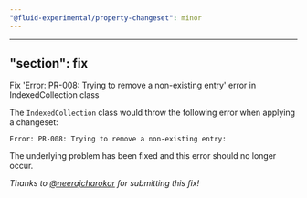 ```yaml
---
"@fluid-experimental/property-changeset": minor
---
```

---
"section": fix
---

Fix 'Error: PR-008: Trying to remove a non-existing entry' error in IndexedCollection class

The `IndexedCollection` class would throw the following error when applying a changeset:

```
Error: PR-008: Trying to remove a non-existing entry:
```

The underlying problem has been fixed and this error should no longer occur.

_Thanks to [@neerajcharokar](https://github.com/neerajcharokar) for submitting this fix!_
